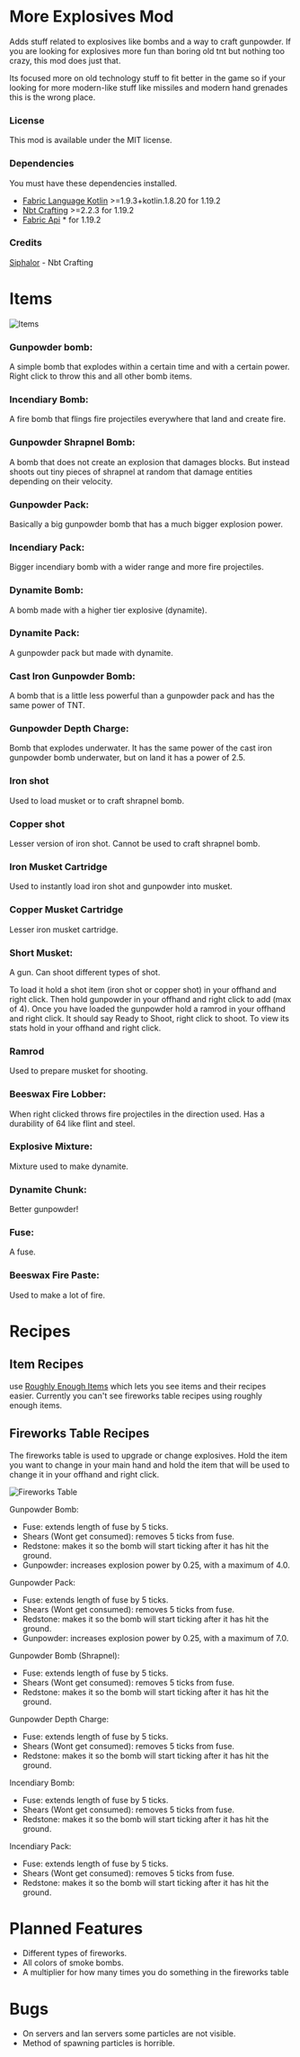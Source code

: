 # More Explosives Mod

Adds stuff related to explosives like bombs and a way to craft gunpowder. If you are looking for explosives more fun than boring old tnt but nothing too crazy, this mod does just that.

Its focused more on old technology stuff to fit better in the game so if your looking for more modern-like stuff like missiles and modern hand grenades this is the wrong place.

### License

This mod is available under the MIT license.

### Dependencies

You must have these dependencies installed.

- [Fabric Language Kotlin](https://www.curseforge.com/minecraft/mc-mods/fabric-language-kotlin) >=1.9.3+kotlin.1.8.20 for 1.19.2
- [Nbt Crafting](https://modrinth.com/mod/nbt-crafting) >=2.2.3 for 1.19.2
- [Fabric Api](https://modrinth.com/mod/fabric-api) * for 1.19.2

### Credits
[Siphalor](https://modrinth.com/user/Siphalor) - Nbt Crafting

# Items
![Items](https://cdn-raw.modrinth.com/data/GEgw8gIN/images/1e20c92d33978acc85cd07305243befe5d64ac5a.png)

### Gunpowder bomb:
  A simple bomb that explodes within a certain time and with a certain power.
  Right click to throw this and all other bomb items.

### Incendiary Bomb:
  A fire bomb that flings fire projectiles everywhere that land and create fire.

### Gunpowder Shrapnel Bomb:
  A bomb that does not create an explosion that damages blocks. But instead shoots out tiny pieces of shrapnel at random that damage
  entities depending on their velocity.

### Gunpowder Pack:
  Basically a big gunpowder bomb that has a much bigger explosion power.

### Incendiary Pack:
  Bigger incendiary bomb with a wider range and more fire projectiles.

### Dynamite Bomb:
  A bomb made with a higher tier explosive (dynamite).

### Dynamite Pack:
  A gunpowder pack but made with dynamite.

### Cast Iron Gunpowder Bomb:
  A bomb that is a little less powerful than a gunpowder pack and has the same power of TNT.

### Gunpowder Depth Charge:
  Bomb that explodes underwater. It has the same power of the cast iron gunpowder bomb underwater, but on land it has a power of 2.5.

### Iron shot
  Used to load musket or to craft shrapnel bomb.

### Copper shot
  Lesser version of iron shot. 
  Cannot be used to craft shrapnel bomb.

### Iron Musket Cartridge
  Used to instantly load iron shot and gunpowder into musket.

### Copper Musket Cartridge
  Lesser iron musket cartridge.

### Short Musket:
  A gun. Can shoot different types of shot.

  To load it hold a shot item (iron shot or copper shot) in your offhand and right click.
  Then hold gunpowder in your offhand
  and right click to add (max of 4).
  Once you have loaded the gunpowder
  hold a ramrod in your offhand and right click.
  It should say Ready to Shoot, right click to shoot.
  To view its stats hold in your offhand and right click.

### Ramrod
  Used to prepare musket for shooting.

### Beeswax Fire Lobber:
  When right clicked throws fire projectiles in the direction used.
  Has a durability of 64 like flint and steel.

### Explosive Mixture:
  Mixture used to make dynamite.

### Dynamite Chunk:
  Better gunpowder!

### Fuse:
  A fuse.

### Beeswax Fire Paste:
  Used to make a lot of fire.

# Recipes

## Item Recipes
use [Roughly Enough Items](https://www.curseforge.com/minecraft/mc-mods/roughly-enough-items) which lets you see items and their recipes easier. Currently you can't see fireworks table recipes using roughly enough items.

## Fireworks Table Recipes
The fireworks table is used to upgrade or change explosives.
Hold the item you want to change in your main hand
and hold the item that will be used to change it in your offhand
and right click.

![Fireworks Table](https://cdn-raw.modrinth.com/data/GEgw8gIN/images/eee1834e3e1732ed9f47912673252ed9dc5b29a5.png)

Gunpowder Bomb: 
  - Fuse: extends length of fuse by 5 ticks.
  - Shears (Wont get consumed): removes 5 ticks from fuse.
  - Redstone: makes it so the bomb will start ticking after it has hit the ground.
  - Gunpowder: increases explosion power by 0.25, with a maximum of 4.0.

Gunpowder Pack: 
  - Fuse: extends length of fuse by 5 ticks.
  - Shears (Wont get consumed): removes 5 ticks from fuse.
  - Redstone: makes it so the bomb will start ticking after it has hit the ground.
  - Gunpowder: increases explosion power by 0.25, with a maximum of 7.0.

Gunpowder Bomb (Shrapnel): 
  - Fuse: extends length of fuse by 5 ticks.
  - Shears (Wont get consumed): removes 5 ticks from fuse.
  - Redstone: makes it so the bomb will start ticking after it has hit the ground.

Gunpowder Depth Charge: 
  - Fuse: extends length of fuse by 5 ticks.
  - Shears (Wont get consumed): removes 5 ticks from fuse.
  - Redstone: makes it so the bomb will start ticking after it has hit the ground.

Incendiary Bomb: 
  - Fuse: extends length of fuse by 5 ticks.
  - Shears (Wont get consumed): removes 5 ticks from fuse.
  - Redstone: makes it so the bomb will start ticking after it has hit the ground.

Incendiary Pack: 
  - Fuse: extends length of fuse by 5 ticks.
  - Shears (Wont get consumed): removes 5 ticks from fuse.
  - Redstone: makes it so the bomb will start ticking after it has hit the ground.

# Planned Features

  - Different types of fireworks.
  - All colors of smoke bombs.
  - A multiplier for how many times you do something in the fireworks table

# Bugs

  - On servers and lan servers some particles are not visible.
  - Method of spawning particles is horrible.
